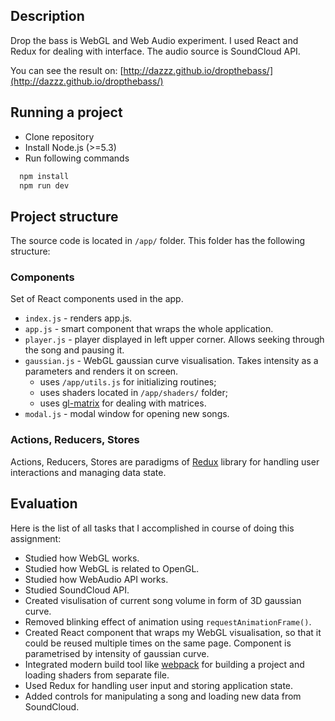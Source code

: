 ## Description
Drop the bass is WebGL and Web Audio experiment. I used
React and Redux for dealing with interface. The audio source is SoundCloud API.

You can see the result on: [http://dazzz.github.io/dropthebass/](http://dazzz.github.io/dropthebass/)

## Running a project

- Clone repository
- Install Node.js (>=5.3)
- Run following commands
```bash
  npm install
  npm run dev
```

## Project structure
The source code is located in `/app/` folder. This folder has the following structure:

### Components
Set of React components used in the app.

- `index.js` - renders app.js.
- `app.js` - smart component that wraps the whole application.
- `player.js` - player displayed in left upper corner. Allows seeking through the song and pausing it.
- `gaussian.js` - WebGL gaussian curve visualisation. Takes intensity as a parameters and renders it on screen.
    - uses `/app/utils.js` for initializing routines;
    - uses shaders located in `/app/shaders/` folder;
    - uses [gl-matrix](http://glmatrix.net/) for dealing with matrices.
- `modal.js` - modal window for opening new songs.

### Actions, Reducers, Stores
Actions, Reducers, Stores are paradigms of [Redux](https://github.com/rackt/redux) library for handling user interactions and managing data state.


## Evaluation
Here is the list of all tasks that I accomplished in course of doing this assignment:

- Studied how WebGL works.
- Studied how WebGL is related to OpenGL.
- Studied how WebAudio API works.
- Studied SoundCloud API.
- Created visulisation of current song volume in form of 3D gaussian curve.
- Removed blinking effect of animation using `requestAnimationFrame()`.
- Created React component that wraps my WebGL visualisation, so that it could be reused multiple times on the same page. Component is parametrised by intensity of gaussian curve.
- Integrated modern build tool like [webpack](https://webpack.github.io/) for building a project and loading shaders from separate file.
- Used Redux for handling user input and storing application state.
- Added controls for manipulating a song and loading new data from SoundCloud.
